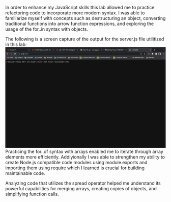 In order to enhance my JavaScript skills this lab allowed me to practice refactoring code to incorporate more modern syntax. 
I was able to familiarize myself with concepts such as destructuring an object, converting traditional functions into arrow function expressions, and exploring the usage of the for..in syntax with objects. 

The following is a screen capture of the output for the server.js file utilitized in this lab: 
<img src="serverjs.png" alt="Image">
Practicing the for..of syntax with arrays enabled me to iterate through array elements more efficiently. 
Addiyionally I was able to strengthen my ability to create Node.js compatible code modules using module.exports and importing them using require which I learned is crucial for building maintainable code. 

Analyzing code that utilizes the spread operator helped me understand its powerful capabilities for merging arrays, creating copies of objects, and simplifying function calls.

